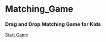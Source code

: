 # Matching_Game
### Drag and Drop Matching Game for Kids

[Start Game](https://sevdeorscelik.github.io/Matching_Game/)


